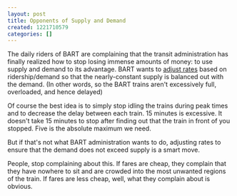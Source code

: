 ```yaml
---
layout: post
title: Opponents of Supply and Demand
created: 1221710579
categories: []
---
```

The daily riders of BART are complaining that the transit administration has finally realized how to stop losing immense amounts of money: to use supply and demand to its advantage. BART wants to <a href="http://www.contracostatimes.com/localnews/ci_10491156" rel="external">adjust rates</a> based on ridership/demand so that the nearly-constant supply is balanced out with the demand. (In other words, so the BART trains aren't excessively full, overloaded, and hence delayed)

Of course the best idea is to simply stop idling the trains during peak times and to decrease the delay between each train. 15 minutes is excessive. It doesn't take 15 minutes to stop after finding out that the train in front of you stopped. Five is the absolute maximum we need.

But if that's not what BART administration wants to do, adjusting rates to ensure that the demand does not exceed supply is a smart move.

People, stop complaining about this. If fares are cheap, they complain that they have nowhere to sit and are crowded into the most unwanted regions of the train. If fares are less cheap, well, what they complain about is obvious.
